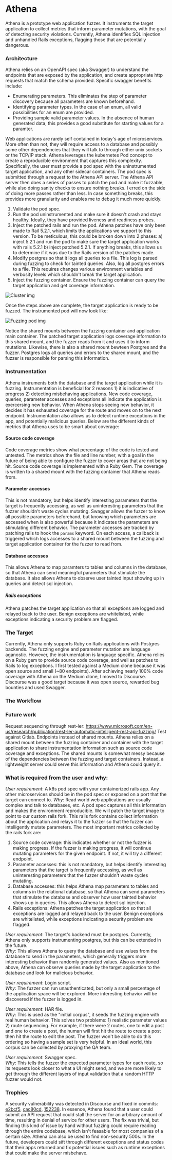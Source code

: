 # Athena
Athena is a prototype web application fuzzer.  It instruments the target application to collect metrics that inform parameter mutations, with the goal of detecting security violations.  Currently, Athena identifies SQL injection and unhandled Rails exceptions, flagging those that are potentially dangerous.

### Architecture
Athena relies on an OpenAPI spec (aka Swagger) to understand the endpoints that are exposed by the application, and create appropriate http requests that match the schema provided.  Specific swagger benefits include:
- Enumerating parameters.  This eliminates the step of parameter discovery because all parameters are known beforehand.
- Identifying parameter types.  In the case of an enum, all valid possibilities for an enum are provided.
- Providing sample valid parameter values.  In the absence of human generated data, this provides a good substitute for starting values for a paramter.

Web applications are rarely self contained in today's age of microservices. More often than not, they will require access to a database and possibly some other dependencies that they will talk to through either unix sockets or the TCP/IP stack. Athena leverages the kubernetes Pod concept to create a reproducible environment that captures this complexity. Specifically, the user must provide a pod spec with the uninstrumented target application, and any other sidecar containers.  The pod spec is submitted through a request to the Athena API server.  The Athena API server then does a series of passes to patch the pod and make it fuzzable, while also doing sanity checks to ensure nothing breaks.  I erred on the side of doing more passes rather than less.  In case something breaks, this provides more granularity and enables me to debug it much more quickly.
1) Validate the pod spec.
2) Run the pod uninstrumented and make sure it doesn't crash and stays healthy.  Ideally, they have provided liveness and readiness probes.
2) Inject the patched rails and run the pod.  Athena patches have only been made to Rail 5.2.1, which limits the applications we support to this version.  To be meticulous, this could be broken down into 2 phases: a) inject 5.2.1 and run the pod to make sure the target application works with rails 5.2.1 b) inject patched 5.2.1.  If anything breaks, this allows us to determine if it was due to the Rails version of the patches made.
3) Modify postgres so that it logs all queries to a file. This log is parsed during fuzzing to check for tainted queries. Also, log all postgres errors to a file.  This requires changes various environment variables and verbosity levels which shouldn't break the target application.
4) Inject the fuzzing container.  Ensure the fuzzing container can query the target application and get coverage information.

![Cluster img](docs/cluster_architecture.png)

Once the steps above are complete, the target application is ready to be fuzzed.  The instrumented pod will now look like:

![Fuzzing pod img](docs/fuzzing_pod.png)

Notice the shared mounts between the fuzzing container and application main container.  The patched target application logs coverage information to this shared mount, and the fuzzer reads from it and uses it to inform mutations.  Likewise, there is also a shared mount bewteen Postgres and the fuzzer.  Postgres logs all queries and errors to the shared mount, and the fuzzer is responsible for parsing this information.

### Instrumentation
Athena instruments both the database and the target application while it is fuzzing. Instrumentation is beneficial for 2 reasons 1) it is indicative of progress 2) detecting misbehaving applications.  New code coverage, queries, parameter accesses and exceptions all indicate the application is exercersing new behavior.  When Athena stops seeing new behavior, it decides it has exhausted coverage for the route and moves on to the next endpoint.  Instrumentation also allows us to detect runtime exceptions in the app, and potentially malicious queries. Below are the different kinds of metrics that Athena uses to be smart about coverage:

#### Source code coverage
Code coverage metrics show what percentage of the code is tested and untested.  The metrics show the file and line number, with a goal in the future of being able to configure the fuzzer to cover areas that are not being hit.  Source code coverage is implemented with a Ruby Gem.  The coverage is written to a shared mount with the fuzzing container that Athena reads from.

#### Parameter accesses
This is not mandatory, but helps identify interesting parameters that the target is frequently accessing, as well as uninteresting parameters that the fuzzer shouldn't waste cycles mutating.  Swagger allows the fuzzer to know all possible parameters beforehand, but knowing which parameters are accessed when is also powerful because it indicates the parameters are stimulating different behavior.  The parameter accesses are tracked by patching rails to hook the `params` keyword.  On each access, a callback is triggered which logs accesses to a shared mount between the fuzzing and target application container for the fuzzer to read from.

#### Database accesses
This allows Athena to map paramters to tables and columns in the database, so that Athena can send meaningful parameters that stimulate the database.  It also allows Athena to observe user tainted input showing up in queries and detect sql injection.

##### Rails exceptions
Athena patches the target application so that all exceptions are logged and relayed back to the user.  Benign exceptions are whitelisted, while exceptions indicating a security problem are flagged.

### The Target
Currently, Athena only supports Ruby on Rails applications with Postgres backends.  The fuzzing engine and parameter mutation are language aganostic.  However, the instrumentation is language specific.  Athena relies on a Ruby gem to provide source code coverage, and well as patches to Rails to log exceptions.  I first tested against a Medium clone because it was open source and small (~80 endpoints).  After achieving nearly 100% code coverage with Athena on the Medium clone, I moved to Discourse.  Discourse was a good target because it was open source, rewarded bug bounties and used Swagger.

### The Workflow

### Future work
Request sequencing through rest-ler: https://www.microsoft.com/en-us/research/publication/rest-ler-automatic-intelligent-rest-api-fuzzing/
Test against Gitlab.
Endpoints instead of shared mounts.  Athena relies on a shared mount between the fuzzing container and container with the target application to share  instrumentation information such as source code coverage and exceptions.  The shared mounts is somewhat messy because of the dependencies between the fuzzing and target containers.  Instead, a lightweight server could serve this information and Athena could query it.

### What is required from the user and why:
*User requirement*: A k8s pod spec with your containerized rails app.  Any other microservices should be in the pod spec or exposed on a port that the target can connect to.
*Why*: Read world web applications are usually complex and talk to databases, etc.  A pod spec captures all this information and makes the environment reproducible.  We will patch the target image to point to our custom rails fork.  This rails fork contains collect information about the application and relays it to the fuzzer so that the fuzzer can intelligently mutate parameters.  The most important metrics collected by the rails fork are:
1) Source code coverage: this indicates whether or not the fuzzer is making progress.  If the fuzzer is making progress, it will continue mutating parameters for the given endpoint.  If not, it will try a different endpoint.
2) Parameter accesses: this is not mandatory, but helps identify interesting parameters that the target is frequently accessing, as well as uninteresting parameters that the fuzzer shouldn't waste cycles mutating.
3) Database accesses: this helps Athena map parameters to tables and columns in the relational database, so that Athena can send parameters that stimulate the database and observer how user tainted behavior shows up in queries.  This allows Athena to detect sql injection.
4) Rails exceptions: Athena patches the target application so that all exceptions are logged and relayed back to the user.  Benign exceptions are whitelisted, while exceptions indicating a security problem are flagged.

*User requirement*: The target's backend must be postgres.  Currently, Athena only supports instrumenting postgres, but this can be extended in the future.<br/>
*Why*: This allows Athena to query the database and use values from the database to send in the parameters, which generally triggers more interesting behavior than randomly generated values.  Also as mentioned above, Athena can observe queries made by the target application to the database and look for malicious behavior.

*User requirement*: Login script.<br/>
*Why*: The fuzzer can run unauthenticated, but only a small percentage of the application space will be explored.  More interesting behavior will be discovered if the fuzzer is logged in.

*User requirement*: HAR file.<br/>
*Why*: This is used as the "initial corpus", it seeds the fuzzing engine with real human behavior.  This solves two problems: 1) realistic parameter values 2) route sequencing.  For example, if there were 2 routes, one to edit a post and one to create a post, the human will first hit the route to create a post then hit the route to edit the post.  The fuzzer won't be able to do this ordering so having a sample set is very helpful.  In an ideal world, this corpus can be collected by proxying the QA team.

*User requirement*: Swagger spec.<br/>
*Why*: This tells the fuzzer the expected parameter types for each route, so its requests look closer to what a UI might send, and we are more likely to get through the different layers of input validation that a random HTTP fuzzer would not.

### Trophies
A security vulnerability was detected in Discourse and fixed in commits: [e2bcf5](https://github.com/discourse/discourse/commit/e2bcf55077be701a42f25651b26c4ac7028233c7),  [cac80cd](https://github.com/discourse/discourse/commit/cac80cdc3b5f847cfca6bf678e5a4c5e2837bbf3), [152238](https://github.com/discourse/discourse/commit/152238b4cff7ab4c4ce63ba26abd23b0abf05129).
In essence, Athena found that a user could submit an API request that could stall the server for an arbitrary amount of time, resulting in denial of service for other users. The fix was trivial, but finding this kind of issue by hand without fuzzing could require reading through the entire codebase, which isn't feasable for most companies of a certain size.
Athena can also be used to find non-security 500s. In the future, developers could sift through different exceptions and status codes that their apps returned and fix potential issues such as runtime exceptions that could make the server misbehave.
